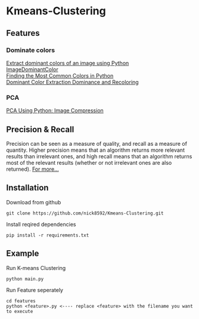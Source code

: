 # Kmeans-Clustering

## Features
### Dominate colors
[Extract dominant colors of an image using Python](https://www.geeksforgeeks.org/extract-dominant-colors-of-an-image-using-python/)   
[ImageDominantColor](https://pypi.org/project/imagedominantcolor/)   
[Finding the Most Common Colors in Python](https://towardsdatascience.com/finding-most-common-colors-in-python-47ea0767a06a)   
[Dominant Color Extraction Dominance and Recoloring](https://github.com/srijannnd/Dominant-Color-Extraction-Dominance-and-Recoloring.git)

### PCA
[PCA Using Python: Image Compression](https://scicoding.com/pca-using-python-image-compression/)

## Precision & Recall

Precision can be seen as a measure of quality, and recall as a measure of quantity. Higher precision means that an algorithm returns more relevant results than irrelevant ones, and high recall means that an algorithm returns most of the relevant results (whether or not irrelevant ones are also returned). [For more...](https://en.wikipedia.org/wiki/Precision_and_recall)   

## Installation
Download from github
```
git clone https://github.com/nick8592/Kmeans-Clustering.git
```
Install reqired dependencies
```
pip install -r requirements.txt
```

## Example
Run K-means Clustering
```
python main.py
```
Run Feature seperately
```
cd features
python <feature>.py <---- replace <feature> with the filename you want to execute
```
